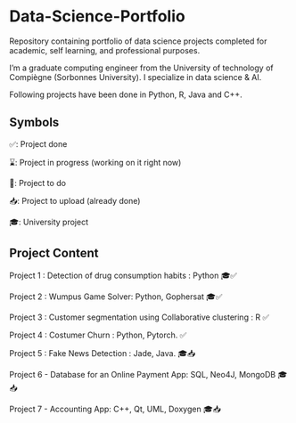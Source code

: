# Data-Science-Portfolio

Repository containing portfolio of data science projects completed for academic, self learning, and professional purposes. 

I’m a graduate computing engineer from the University of technology of Compiègne (Sorbonnes University). I specialize in data science & AI.

Following projects have been done in Python, R, Java and C++. 

## Symbols 

✅: Project done

⌛️: Project in progress (working on it right now)

📌: Project to do

📥: Project to upload (already done)

🎓: University project

## Project Content

Project 1 : Detection of drug consumption habits : Python 🎓✅

Project 2 : Wumpus Game Solver: Python, Gophersat 🎓✅

Project 3 : Customer segmentation using Collaborative clustering : R ✅

Project 4 : Costumer Churn : Python, Pytorch. ✅

Project 5 : Fake News Detection : Jade, Java. 🎓📥

Project 6 - Database for an Online Payment App: SQL, Neo4J, MongoDB 🎓📥

Project 7 - Accounting App: C++, Qt, UML, Doxygen 🎓📥



